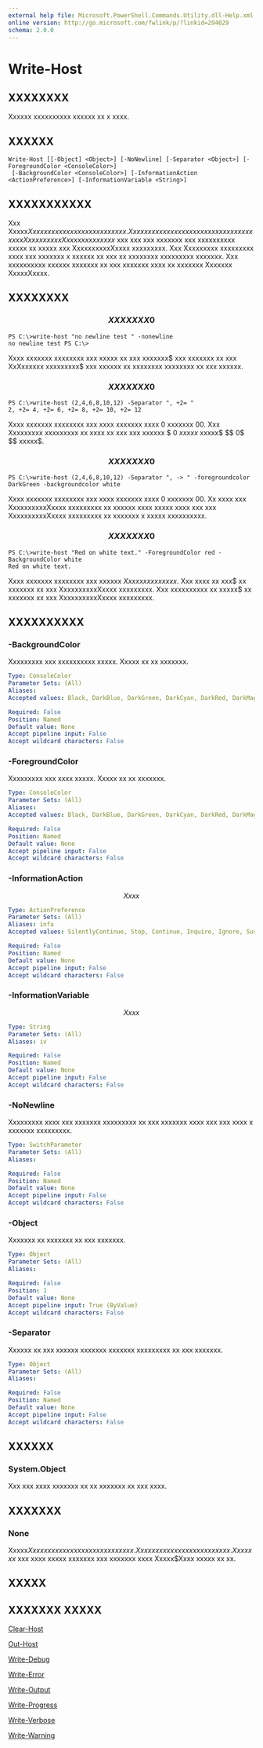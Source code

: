 ```yaml
---
external help file: Microsoft.PowerShell.Commands.Utility.dll-Help.xml
online version: http://go.microsoft.com/fwlink/p/?linkid=294029
schema: 2.0.0
---
```


# Write-Host
## XXXXXXXX
Xxxxxx xxxxxxxxxx xxxxxx xx x xxxx.

## XXXXXX

```
Write-Host [[-Object] <Object>] [-NoNewline] [-Separator <Object>] [-ForegroundColor <ConsoleColor>]
 [-BackgroundColor <ConsoleColor>] [-InformationAction <ActionPreference>] [-InformationVariable <String>]
```

## XXXXXXXXXXX
Xxx Xxxxx$Xxxx xxxxxx xxxxxxxxxx xxxxxx.
Xxx xxx xxxxxxx xxx xxxxx xx xxxx xx xxxxx xxx XxxxxxxxxxXxxxx xxxxxxxxx$ xxx xxx xxx xxxxxxx xxx xxxxxxxxxx xxxxx xx xxxxx xxx XxxxxxxxxxXxxxx xxxxxxxxx.
Xxx Xxxxxxxxx xxxxxxxxx xxxx xxx xxxxxxx x xxxxxx xx xxx xx xxxxxxxx xxxxxxxxx xxxxxxx.
Xxx xxxxxxxxxx xxxxxx xxxxxxx xx xxx xxxxxxx xxxx xx xxxxxxx Xxxxxxx XxxxxXxxxx.

## XXXXXXXX

### $$$$$$$$$$$$$$$$$$$$$$$$$$ XXXXXXX 0 $$$$$$$$$$$$$$$$$$$$$$$$$$
```
PS C:\>write-host "no newline test " -nonewline
no newline test PS C:\>
```

Xxxx xxxxxxx xxxxxxxx xxx xxxxx xx xxx xxxxxxx$ xxx xxxxxxx xx xxx XxXxxxxxx xxxxxxxxx$ xxx xxxxxx xx xxxxxxxx xxxxxxxx xx xxx xxxxxx.

### $$$$$$$$$$$$$$$$$$$$$$$$$$ XXXXXXX 0 $$$$$$$$$$$$$$$$$$$$$$$$$$
```
PS C:\>write-host (2,4,6,8,10,12) -Separator ", +2= "
2, +2= 4, +2= 6, +2= 8, +2= 10, +2= 12
```

Xxxx xxxxxxx xxxxxxxx xxx xxxx xxxxxxx xxxx 0 xxxxxxx 00.
Xxx Xxxxxxxxx xxxxxxxxx xx xxxx xx xxx xxx xxxxxx $ $0$ $xxxxx$ xxxxx$ $$ 0$ $$ xxxxx$.

### $$$$$$$$$$$$$$$$$$$$$$$$$$ XXXXXXX 0 $$$$$$$$$$$$$$$$$$$$$$$$$$
```
PS C:\>write-host (2,4,6,8,10,12) -Separator ", -> " -foregroundcolor DarkGreen -backgroundcolor white
```

Xxxx xxxxxxx xxxxxxxx xxx xxxx xxxxxxx xxxx 0 xxxxxxx 00.
Xx xxxx xxx XxxxxxxxxxXxxxx xxxxxxxxx xx xxxxxx xxxx xxxxx xxxx xxx xxx XxxxxxxxxxXxxxx xxxxxxxxx xx xxxxxxx x xxxxx xxxxxxxxxx.

### $$$$$$$$$$$$$$$$$$$$$$$$$$ XXXXXXX 0 $$$$$$$$$$$$$$$$$$$$$$$$$$
```
PS C:\>write-host "Red on white text." -ForegroundColor red -BackgroundColor white
Red on white text.
```

Xxxx xxxxxxx xxxxxxxx xxx xxxxxx $Xxx xx xxxxx xxxx.$ Xxx xxxx xx xxx$ xx xxxxxxx xx xxx XxxxxxxxxxXxxxx xxxxxxxxx.
Xxx xxxxxxxxxx xx xxxxx$ xx xxxxxxx xx xxx XxxxxxxxxxXxxxx xxxxxxxxx.

## XXXXXXXXXX

### -BackgroundColor
Xxxxxxxxx xxx xxxxxxxxxx xxxxx.
Xxxxx xx xx xxxxxxx.

```yaml
Type: ConsoleColor
Parameter Sets: (All)
Aliases: 
Accepted values: Black, DarkBlue, DarkGreen, DarkCyan, DarkRed, DarkMagenta, DarkYellow, Gray, DarkGray, Blue, Green, Cyan, Red, Magenta, Yellow, White

Required: False
Position: Named
Default value: None
Accept pipeline input: False
Accept wildcard characters: False
```

### -ForegroundColor
Xxxxxxxxx xxx xxxx xxxxx.
Xxxxx xx xx xxxxxxx.

```yaml
Type: ConsoleColor
Parameter Sets: (All)
Aliases: 
Accepted values: Black, DarkBlue, DarkGreen, DarkCyan, DarkRed, DarkMagenta, DarkYellow, Gray, DarkGray, Blue, Green, Cyan, Red, Magenta, Yellow, White

Required: False
Position: Named
Default value: None
Accept pipeline input: False
Accept wildcard characters: False
```

### -InformationAction
$$Xxxx$$

```yaml
Type: ActionPreference
Parameter Sets: (All)
Aliases: infa
Accepted values: SilentlyContinue, Stop, Continue, Inquire, Ignore, Suspend

Required: False
Position: Named
Default value: None
Accept pipeline input: False
Accept wildcard characters: False
```

### -InformationVariable
$$Xxxx$$

```yaml
Type: String
Parameter Sets: (All)
Aliases: iv

Required: False
Position: Named
Default value: None
Accept pipeline input: False
Accept wildcard characters: False
```

### -NoNewline
Xxxxxxxxx xxxx xxx xxxxxxx xxxxxxxxx xx xxx xxxxxxx xxxx xxx xxx xxxx x xxxxxxx xxxxxxxxx.

```yaml
Type: SwitchParameter
Parameter Sets: (All)
Aliases: 

Required: False
Position: Named
Default value: None
Accept pipeline input: False
Accept wildcard characters: False
```

### -Object
Xxxxxxx xx xxxxxxx xx xxx xxxxxxx.

```yaml
Type: Object
Parameter Sets: (All)
Aliases: 

Required: False
Position: 1
Default value: None
Accept pipeline input: True (ByValue)
Accept wildcard characters: False
```

### -Separator
Xxxxxx xx xxx xxxxxx xxxxxxx xxxxxxx xxxxxxxxx xx xxx xxxxxxx.

```yaml
Type: Object
Parameter Sets: (All)
Aliases: 

Required: False
Position: Named
Default value: None
Accept pipeline input: False
Accept wildcard characters: False
```

## XXXXXX

### System.Object
Xxx xxx xxxx xxxxxxx xx xx xxxxxxx xx xxx xxxx.

## XXXXXXX

### None
Xxxxx$Xxxx xxxxx xxx xxxxxxx xx xxx xxxx.
Xx xxxx xxx xxxxxx xxx xxxxxxx.
Xxxxxxx$ xxx xxxx xxxxx xxxxxxx xxx xxxxxxx xxxx Xxxxx$Xxxx xxxxx xx xx.

## XXXXX

## XXXXXXX XXXXX

[Clear-Host]()

[Out-Host]()

[Write-Debug]()

[Write-Error]()

[Write-Output]()

[Write-Progress]()

[Write-Verbose]()

[Write-Warning]()

